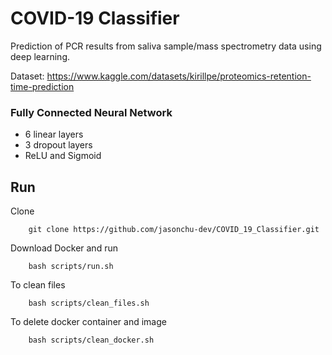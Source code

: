 # COVID-19 Classifier

Prediction of PCR results from saliva sample/mass spectrometry data using deep learning.

Dataset: https://www.kaggle.com/datasets/kirillpe/proteomics-retention-time-prediction

### Fully Connected Neural Network

* 6 linear layers
* 3 dropout layers
* ReLU and Sigmoid

## Run

Clone
```
    git clone https://github.com/jasonchu-dev/COVID_19_Classifier.git
```
Download Docker and run
```
    bash scripts/run.sh
```
To clean files
```
    bash scripts/clean_files.sh
```
To delete docker container and image
```
    bash scripts/clean_docker.sh
```
